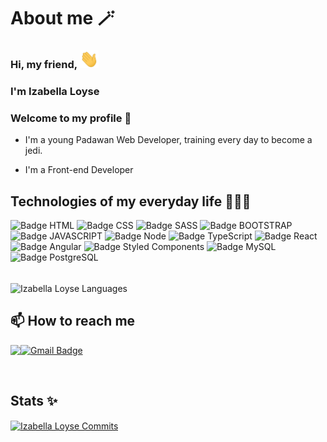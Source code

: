 # About me 🪄

### **Hi, my friend**, <img src="https://raw.githubusercontent.com/ABSphreak/ABSphreak/master/gifs/Hi.gif" width="30">
### **I'm Izabella Loyse**

### **Welcome to my profile** 🖖

- I'm a young Padawan Web Developer, training every day to become a jedi.

- I'm a Front-end Developer

## Technologies of my everyday life 👩🏻‍💻

![Badge HTML](https://img.shields.io/badge/HTML5-E34F26?style=for-the-badge&logo=html5&logoColor=white)
![Badge CSS](https://img.shields.io/badge/CSS3-1572B6?style=for-the-badge&logo=css3&logoColor=white)
![Badge SASS](https://img.shields.io/badge/Sass-CC6699?style=for-the-badge&logo=sass&logoColor=white)
![Badge BOOTSTRAP](https://img.shields.io/badge/Bootstrap-563D7C?style=for-the-badge&logo=bootstrap&logoColor=white)
![Badge JAVASCRIPT](https://img.shields.io/badge/JavaScript-323330?style=for-the-badge&logo=javascript&logoColor=F7DF1E)
![Badge Node](https://img.shields.io/badge/Node.js-43853D?style=for-the-badge&logo=node.js&logoColor=white)
![Badge TypeScript](https://img.shields.io/badge/TypeScript-007ACC?style=for-the-badge&logo=typescript&logoColor=white)
![Badge React](https://img.shields.io/badge/React-20232A?style=for-the-badge&logo=react&logoColor=61DAFB)
![Badge Angular](https://img.shields.io/badge/Angular-DD0031?style=for-the-badge&logo=angular&logoColor=white)
![Badge Styled Components](https://img.shields.io/badge/styled--components-DB7093?style=for-the-badge&logo=styled-components&logoColor=white)
![Badge MySQL](https://img.shields.io/badge/MySQL-00000F?style=for-the-badge&logo=mysql&logoColor=white)
![Badge PostgreSQL](https://img.shields.io/badge/PostgreSQL-316192?style=for-the-badge&logo=postgresql&logoColor=white)

<br>


  <img align="center" src="https://github-readme-stats.vercel.app/api/top-langs/?username=IzabellaLoyse&layout=compact&theme=dracula" alt="Izabella Loyse Languages" width="400"/>


## 📫 How to reach me

[![Gmail Badge](https://img.shields.io/badge/Gmail-D14836?style=for-the-badge&logo=gmail&logoColor=white)](mailto:izabellaloysedev@gmail.com)
<a href="https://www.linkedin.com/in/izabella-loyse-candido/" target="blank"><img align="left" src="https://img.shields.io/badge/LinkedIn-0077B5?style=for-the-badge&logo=linkedin&logoColor=white" />
</a>

</br>


## Stats ✨

<a href="https://github.com/IzabellaLoyse">
  <img align="center" src="https://github-readme-stats.vercel.app/api?username=IzabellaLoyse&count_private=true&show_icons=true&theme=dracula" alt="Izabella Loyse Commits" width="450"/>
</a>
